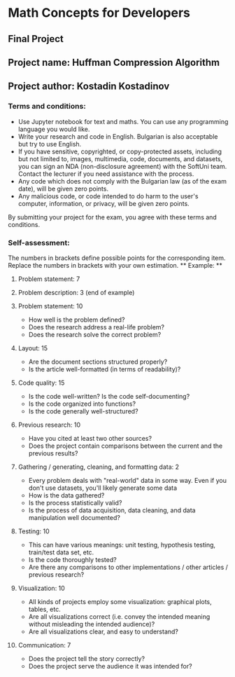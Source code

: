 # Math Concepts for Developers
## Final Project 

## Project name: Huffman Compression Algorithm
## Project author: Kostadin Kostadinov

### Terms and conditions:
* Use Jupyter notebook for text and maths. You can use any programming language you would like.
* Write your research and code in English. Bulgarian is also acceptable but try to use English.
* If you have sensitive, copyrighted, or copy-protected assets, including but not limited to, images, multimedia, code, documents, and datasets,
  you can sign an NDA (non-disclosure agreement) with the SoftUni team. Contact the lecturer if you need assistance with the process.
* Any code which does not comply with the Bulgarian law (as of the exam date), will be given zero points.
* Any malicious code, or code intended to do harm to the user's computer, information, or privacy, will be given zero points.

By submitting your project for the exam, you agree with these terms and conditions.

### Self-assessment:
The numbers in brackets define possible points for the corresponding item.
Replace the numbers in brackets with your own estimation.
** Example: **
1. Problem statement: 7
2. Problem description: 3
(end of example)

1. Problem statement: 10
	* How well is the problem defined?
	* Does the research address a real-life problem?
	* Does the research solve the correct problem?
2. Layout: 15
	* Are the document sections structured properly?
	* Is the article well-formatted (in terms of readability)?
3. Code quality: 15
	* Is the code well-written? Is the code self-documenting?
	* Is the code organized into functions?
	* Is the code generally well-structured?
4. Previous research: 10
	* Have you cited at least two other sources?
	* Does the project contain comparisons between the current and the previous results?
5. Gathering / generating, cleaning, and formatting data: 2
	* Every problem deals with "real-world" data in some way. Even if you don't use datasets, you'll likely generate some data
	* How is the data gathered?
	* Is the process statistically valid?
	* Is the process of data acquisition, data cleaning, and data manipulation well documented?
5. Testing: 10
	* This can have various meanings: unit testing, hypothesis testing, train/test data set, etc.
	* Is the code thoroughly tested?
	* Are there any comparisons to other implementations / other articles / previous research?
6. Visualization: 10
	* All kinds of projects employ some visualization: graphical plots, tables, etc.
	* Are all visualizations correct (i.e. convey the intended meaning without misleading the intended audience)?
	* Are all visualizations clear, and easy to understand?
7. Communication: 7
	* Does the project tell the story correctly?
	* Does the project serve the audience it was intended for?